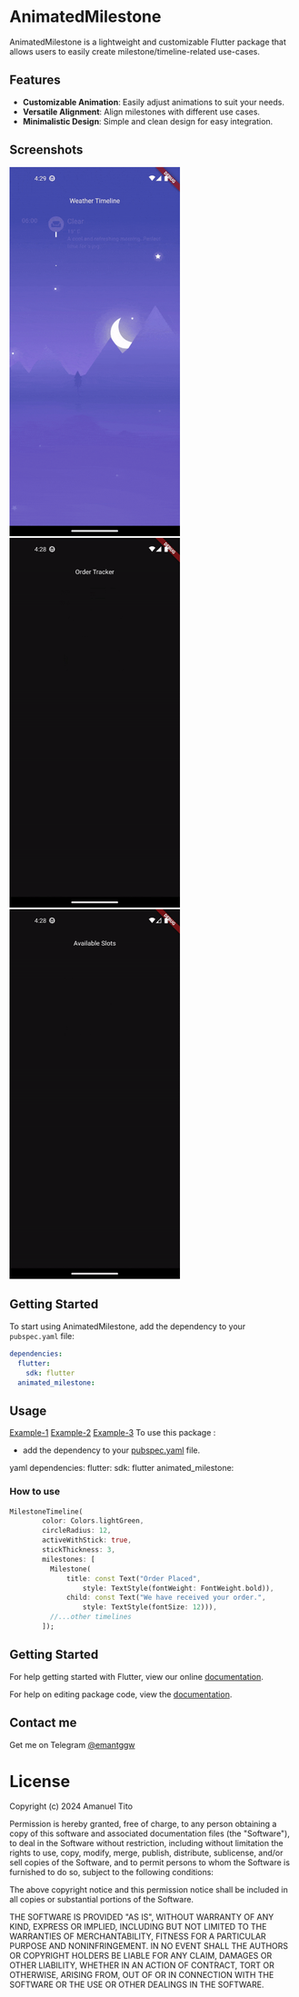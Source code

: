 # AnimatedMilestone

AnimatedMilestone is a lightweight and customizable Flutter package that allows users to easily create milestone/timeline-related use-cases.

## Features

- **Customizable Animation**: Easily adjust animations to suit your needs.
- **Versatile Alignment**: Align milestones with different use cases.
- **Minimalistic Design**: Simple and clean design for easy integration.

## Screenshots

<p float="left">
  <img src="https://github.com/emantggw/animated_milestone/raw/main/assets/screenshots/example_three_screenshot.gif" width="300" />
  <img src="https://github.com/emantggw/animated_milestone/raw/main/assets/screenshots/example_two_screenshot.gif" width="300" />
  <img src="https://github.com/emantggw/animated_milestone/raw/main/assets/screenshots/example_one_screenshot.gif" width="300" />
</p>

## Getting Started

To start using AnimatedMilestone, add the dependency to your `pubspec.yaml` file:

```yaml
dependencies:
  flutter:
    sdk: flutter
  animated_milestone:
```

## Usage

[Example-1](https://github.com/emantggw/animated_milestone/blob/master/example/example_one.dart)
[Example-2](https://github.com/emantggw/animated_milestone/blob/master/example/example_two.dart)
[Example-3](https://github.com/emantggw/animated_milestone/blob/master/example/example_two.dart)
To use this package :

- add the dependency to your [pubspec.yaml](https://github.com/emantggw/animated_milestone/blob/master/pubspec.yaml) file.

yaml
dependencies:
flutter:
sdk: flutter
animated_milestone:

### How to use

```dart
MilestoneTimeline(
        color: Colors.lightGreen,
        circleRadius: 12,
        activeWithStick: true,
        stickThickness: 3,
        milestones: [
          Milestone(
              title: const Text("Order Placed",
                  style: TextStyle(fontWeight: FontWeight.bold)),
              child: const Text("We have received your order.",
                  style: TextStyle(fontSize: 12))),
          //...other timelines
        ]);
```

## Getting Started

For help getting started with Flutter, view our online [documentation](https://flutter.io/).

For help on editing package code, view the [documentation](https://flutter.io/developing-packages/).

## Contact me

Get me on Telegram [@emantggw](https://t.me/emantggw)

# License

Copyright (c) 2024 Amanuel Tito

Permission is hereby granted, free of charge, to any person obtaining a copy
of this software and associated documentation files (the "Software"), to deal
in the Software without restriction, including without limitation the rights
to use, copy, modify, merge, publish, distribute, sublicense, and/or sell
copies of the Software, and to permit persons to whom the Software is
furnished to do so, subject to the following conditions:

The above copyright notice and this permission notice shall be included in all
copies or substantial portions of the Software.

THE SOFTWARE IS PROVIDED "AS IS", WITHOUT WARRANTY OF ANY KIND, EXPRESS OR
IMPLIED, INCLUDING BUT NOT LIMITED TO THE WARRANTIES OF MERCHANTABILITY,
FITNESS FOR A PARTICULAR PURPOSE AND NONINFRINGEMENT. IN NO EVENT SHALL THE
AUTHORS OR COPYRIGHT HOLDERS BE LIABLE FOR ANY CLAIM, DAMAGES OR OTHER
LIABILITY, WHETHER IN AN ACTION OF CONTRACT, TORT OR OTHERWISE, ARISING FROM,
OUT OF OR IN CONNECTION WITH THE SOFTWARE OR THE USE OR OTHER DEALINGS IN THE
SOFTWARE.
